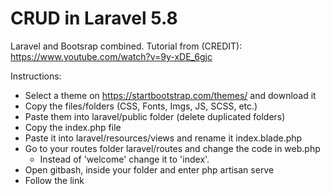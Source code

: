 
# CRUD in Laravel 5.8
Laravel and Bootsrap combined.
Tutorial from (CREDIT): https://www.youtube.com/watch?v=9y-xDE_6gjc 

Instructions:
- Select a theme on https://startbootstrap.com/themes/ and download it
- Copy the files/folders (CSS, Fonts, Imgs, JS, SCSS, etc.) 
- Paste them into laravel/public folder (delete duplicated folders)
- Copy the index.php file
- Paste it into laravel/resources/views and rename it index.blade.php
- Go to your routes folder laravel/routes and change the code in web.php
  - Instead of 'welcome' change it to 'index'.
- Open gitbash, inside your folder and enter php artisan serve
- Follow the link
